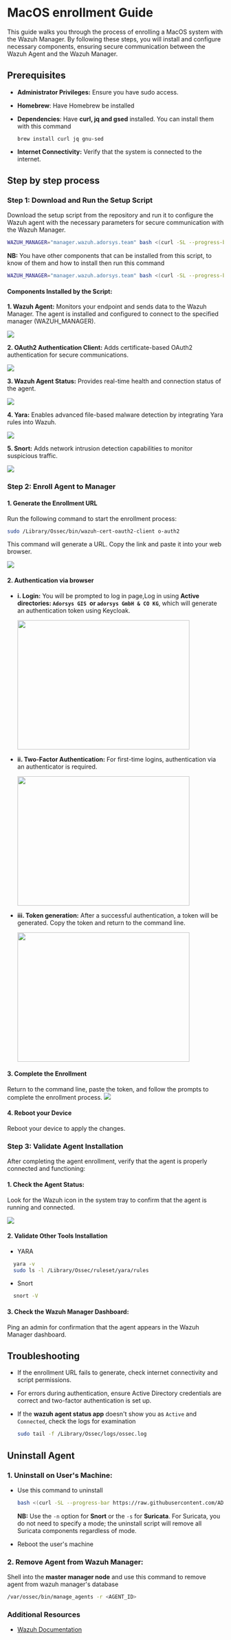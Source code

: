 # MacOS enrollment Guide

This guide walks you through the process of enrolling a MacOS system with the Wazuh Manager. By following these steps, you will install and configure necessary components, ensuring secure communication between the Wazuh Agent and the Wazuh Manager.


## Prerequisites

- **Administrator Privileges:** Ensure you have sudo access.

- **Homebrew**: Have Homebrew be installed

- **Dependencies**: Have **curl, jq and gsed** installed. You can install them with this command

  ```
  brew install curl jq gnu-sed
  ```

- **Internet Connectivity:** Verify that the system is connected to the internet.


## Step by step process

### Step 1: Download and Run the Setup Script

Download the setup script from the repository and run it to configure the Wazuh agent with the necessary parameters for secure communication with the Wazuh Manager.

```bash
WAZUH_MANAGER="manager.wazuh.adorsys.team" bash <(curl -SL --progress-bar https://raw.githubusercontent.com/ADORSYS-GIS/wazuh-agent/main/scripts/setup-agent.sh) -n
```

**NB:** You have other components that can be installed from this script, to know of them and how to install then run this command
```bash
WAZUH_MANAGER="manager.wazuh.adorsys.team" bash <(curl -SL --progress-bar https://raw.githubusercontent.com/ADORSYS-GIS/wazuh-agent/main/scripts/setup-agent.sh) -h
```

#### Components Installed by the Script:

**1. Wazuh Agent:**
Monitors your endpoint and sends data to the Wazuh Manager.
The agent is installed and configured to connect to the specified manager (WAZUH_MANAGER).

   <img src="/Agent Enrollment/images/mac/Screenshot from 2025-01-06 09-08-51.png">

**2. OAuth2 Authentication Client:** Adds certificate-based OAuth2 authentication for secure communications.

   <img src="/Agent Enrollment/images/mac/Screenshot from 2025-01-06 09-09-46.png">

**3. Wazuh Agent Status:** Provides real-time health and connection status of the agent.

   <img src="/Agent Enrollment/images/mac/Screenshot from 2025-01-06 09-12-00.png">

**4. Yara:** Enables advanced file-based malware detection by integrating Yara rules into Wazuh.

   <img src="/Agent Enrollment/images/mac/Screenshot from 2025-01-06 09-14-15.png">

**5. Snort:**
Adds network intrusion detection capabilities to monitor suspicious traffic.

   <img src="/Agent Enrollment/images/mac/Screenshot from 2025-01-06 09-15-09.png">


### Step 2: Enroll Agent to Manager

#### 1. Generate the Enrollment URL

Run the following command to start the enrollment process:

```bash
sudo /Library/Ossec/bin/wazuh-cert-oauth2-client o-auth2
```

This command will generate a URL. Copy the link and paste it into your web browser.

   <img src="/Agent Enrollment/images/mac/Screenshot from 2025-01-06 11-14-33.png">

#### 2. Authentication via browser

- **i. Login:** You will be prompted to log in page,Log in using **Active directories: `Adorsys GIS `or `adorsys GmbH & CO KG`**, which will generate an authentication token using Keycloak.

   <img src="/Agent Enrollment/images/linux/Screenshot from 2024-12-20 08-28-14.png" width="400" height="300">

- **ii. Two-Factor Authentication:** For first-time logins, authentication via an authenticator is required.

   <img src="/Agent Enrollment/images/linux/Screenshot from 2024-12-20 08-29-08.png" width="400" height="300">

- **iii. Token generation:** After a successful authentication, a token will be generated. Copy the token and return to the command line.

   <img src="/Agent Enrollment/images/linux/Screenshot from 2024-12-20 08-28-45.png" width="400" height="300">

#### 3. Complete the Enrollment

Return to the command line, paste the token, and follow the prompts to complete the enrollment process.
<img src="/Agent Enrollment/images/mac/Screenshot from 2025-01-06 09-16-49.png">

#### 4. Reboot your Device

Reboot your device to apply the changes.


### Step 3: Validate Agent Installation

After completing the agent enrollment, verify that the agent is properly connected and functioning:

#### 1. Check the Agent Status:

Look for the Wazuh icon in the system tray to confirm that the agent is running and connected.

   <img src="/Agent Enrollment/images/linux/Screenshot from 2025-01-10 11-59-18.png">


#### 2. Validate Other Tools Installation

- YARA

```bash
  yara -v
  sudo ls -l /Library/Ossec/ruleset/yara/rules
```

- Snort

```bash
  snort -V
```

#### 3. Check the Wazuh Manager Dashboard:

Ping an admin for confirmation that the agent appears in the Wazuh Manager dashboard.


## Troubleshooting

- If the enrollment URL fails to generate, check internet connectivity and script permissions.

- For errors during authentication, ensure Active Directory credentials are correct and two-factor authentication is set up.

- If the **wazuh agent status app** doesn't show you as `Active` and `Connected`, check the logs for examination

   ```bash
   sudo tail -f /Library/Ossec/logs/ossec.log
   ```
   

## Uninstall Agent

### 1. Uninstall on User's Machine:

- Use this command to uninstall

  ```bash
  bash <(curl -SL --progress-bar https://raw.githubusercontent.com/ADORSYS-GIS/wazuh-agent/main/scripts/uninstall-agent.sh) -n
  ```
  **NB:** Use the `-n` option for **Snort** or the `-s` for **Suricata**. For Suricata, you do not need to specify a mode; the uninstall script will remove all Suricata components regardless of mode.

- Reboot the user's machine
  
### 2. Remove Agent from Wazuh Manager:

Shell into the **master manager node** and use this command to remove agent from wazuh manager's database

  ```bash
  /var/ossec/bin/manage_agents -r <AGENT_ID>
  ```

### Additional Resources

- [Wazuh Documentation](https://documentation.wazuh.com/current/user-manual/agent/index.html#wazuh-agent)
